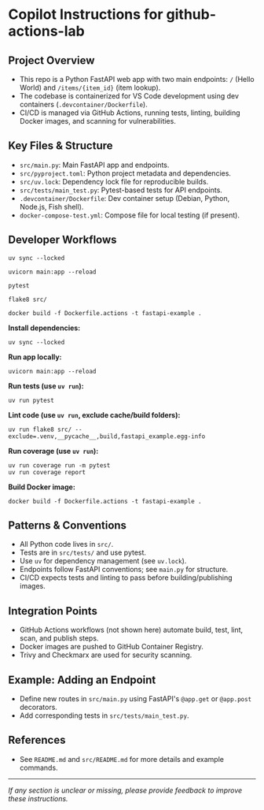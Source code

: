 # Copilot Instructions for github-actions-lab

## Project Overview
- This repo is a Python FastAPI web app with two main endpoints: `/` (Hello World) and `/items/{item_id}` (item lookup).
- The codebase is containerized for VS Code development using dev containers (`.devcontainer/Dockerfile`).
- CI/CD is managed via GitHub Actions, running tests, linting, building Docker images, and scanning for vulnerabilities.

## Key Files & Structure
- `src/main.py`: Main FastAPI app and endpoints.
- `src/pyproject.toml`: Python project metadata and dependencies.
- `src/uv.lock`: Dependency lock file for reproducible builds.
- `src/tests/main_test.py`: Pytest-based tests for API endpoints.
- `.devcontainer/Dockerfile`: Dev container setup (Debian, Python, Node.js, Fish shell).
- `docker-compose-test.yml`: Compose file for local testing (if present).

## Developer Workflows
  ```fish
  uv sync --locked
  ```
  ```fish
  uvicorn main:app --reload
  ```
  ```fish
  pytest
  ```
  ```fish
  flake8 src/
  ```
  ```fish
  docker build -f Dockerfile.actions -t fastapi-example .
  ```
**Install dependencies:**
  ```fish
  uv sync --locked
  ```
**Run app locally:**
  ```fish
  uvicorn main:app --reload
  ```
**Run tests (use `uv run`):**
  ```fish
  uv run pytest
  ```
**Lint code (use `uv run`, exclude cache/build folders):**
  ```fish
  uv run flake8 src/ --exclude=.venv,__pycache__,build,fastapi_example.egg-info
  ```
**Run coverage (use `uv run`):**
  ```fish
  uv run coverage run -m pytest
  uv run coverage report
  ```
**Build Docker image:**
  ```fish
  docker build -f Dockerfile.actions -t fastapi-example .
  ```

## Patterns & Conventions
- All Python code lives in `src/`.
- Tests are in `src/tests/` and use pytest.
- Use `uv` for dependency management (see `uv.lock`).
- Endpoints follow FastAPI conventions; see `main.py` for structure.
- CI/CD expects tests and linting to pass before building/publishing images.

## Integration Points
- GitHub Actions workflows (not shown here) automate build, test, lint, scan, and publish steps.
- Docker images are pushed to GitHub Container Registry.
- Trivy and Checkmarx are used for security scanning.

## Example: Adding an Endpoint
- Define new routes in `src/main.py` using FastAPI's `@app.get` or `@app.post` decorators.
- Add corresponding tests in `src/tests/main_test.py`.

## References
- See `README.md` and `src/README.md` for more details and example commands.

---
_If any section is unclear or missing, please provide feedback to improve these instructions._
